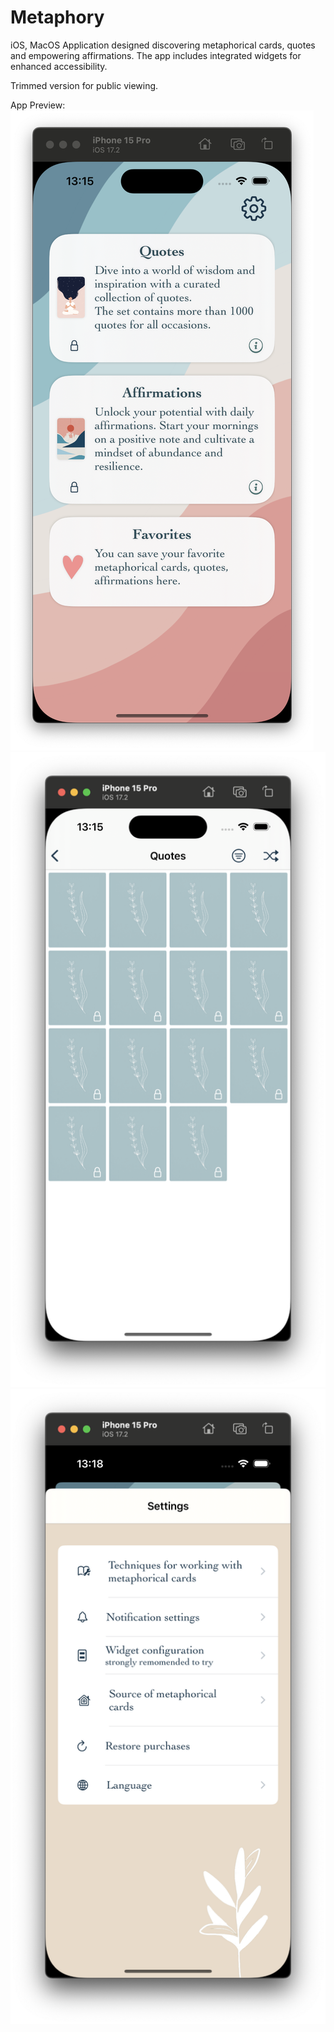 # Metaphory
iOS, MacOS Application designed discovering metaphorical cards, quotes and empowering affirmations. 
The app includes integrated widgets for enhanced accessibility. 



Trimmed version for public viewing.

App Preview:
![Alt text](/Screenshots/MainScreen.png?raw=true "Optional Title")
![Alt text](/Screenshots/Titles.png?raw=true "Optional Title")
![Alt text](/Screenshots/Settings.png?raw=true "Optional Title")


